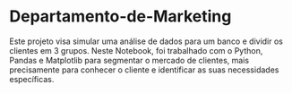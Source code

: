 # Departamento-de-Marketing
Este projeto visa simular uma análise de dados para um banco e dividir os clientes em 3 grupos. Neste Notebook, foi trabalhado com o Python, Pandas e Matplotlib para segmentar o mercado de clientes, mais precisamente para conhecer o cliente e identificar as suas necessidades específicas.
